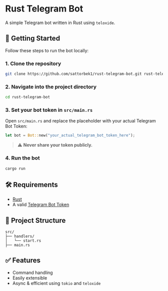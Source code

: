 # Rust Telegram Bot

A simple Telegram bot written in Rust using `teloxide`.

## 🚀 Getting Started

Follow these steps to run the bot locally:

### 1. Clone the repository

```bash
git clone https://github.com/sattorbek1/rust-telegram-bot.git rust-telegram-bot
```

### 2. Navigate into the project directory

```bash
cd rust-telegram-bot
```

### 3. Set your bot token in `src/main.rs`

Open `src/main.rs` and replace the placeholder with your actual Telegram Bot Token:

```rust
let bot = Bot::new("your_actual_telegram_bot_token_here");
```

> ⚠️ **Never share your token publicly.**

### 4. Run the bot

```bash
cargo run
```

## 🛠 Requirements

* [Rust](https://www.rust-lang.org/tools/install)
* A valid [Telegram Bot Token](https://t.me/BotFather)

## 📂 Project Structure

```
src/
├── handlers/
│   └── start.rs
├── main.rs
```

## ✅ Features

* Command handling
* Easily extensible
* Async & efficient using `tokio` and `teloxide`